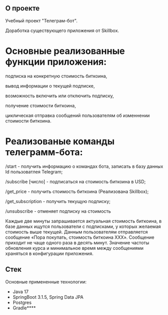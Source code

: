 
## О проекте

Учебный проект "Телеграм-бот".

Доработка существующего приложения от Skillbox.

# Основные реализованные функции приложения:

подписка на конкретную стоимость биткоина,

вывод информации о текущей подписке,

возможность включить или отключить подписку,

получение стоимости биткоина,

циклическая отправка сообщений пользователям об изменнении стоимости биткоина.


# Реализованые команды телеграмм-бота:

/start - получить информацию о командах бота, записать в базу данных Id пользоватлея Telegram;

/subscribe [число] - подписаться на стоимость биткоина в USD;

/get_price - получить стоимость биткоина (Реализована Skillbox);

/get_subscription - получить текущую подписку;

/unsubscribe - отменяет подписку на стоимость

Каждые две минуты запрашивается актуальная стоимость биткоина, в базе данных ищутся пользователи
с подписками, у которых желаемая стоимость выше текущей. Данным пользователям отправляется сообщение
«Пора покупать, стоимость биткоина ХХХ». Сообщение  приходит не чаще одного раза в десять минут.
Значение частоты обновления курса и минимальное время между сообщениями храняться в конфигурации приложения.



## Стек

Основные примененные технологии: 
- Java 17
- SpringBoot 3.1.5, Spring Data JPA
- Postgres
- Gradle****


